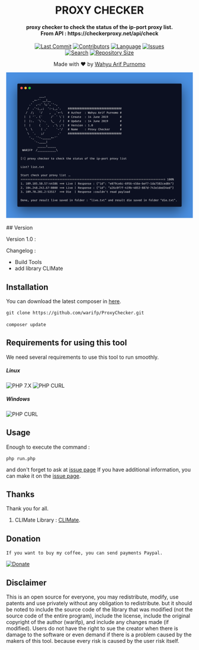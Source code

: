 <H1 align="center">
PROXY CHECKER
</H1>
<H4 align="center">
proxy checker to check the status of the ip-port proxy list.</br>
From API : https://checkerproxy.net/api/check</br>
</H4>
<p align="center">
<a href="https://github.com/warifp"><img alt="Last Commit" src="https://img.shields.io/github/last-commit/warifp/ProxyChecker.svg"/></a>
<a href="https://github.com/warifp"><img alt="Contributors" src="https://img.shields.io/github/contributors/warifp/ProxyChecker.svg"/></a>
<a href="https://github.com/warifp/ProxyChecker"><img alt="Language" src="https://img.shields.io/github/languages/count/warifp/ProxyChecker.svg"/></a>
<a href="https://github.com/warifp"><img alt="Issues" src="https://img.shields.io/github/issues/warifp/ProxyChecker.svg"/></a>
</br>
<a href="https://github.com/warifp"><img alt="Search" src="https://img.shields.io/github/search/warifp/ProxyChecker/proxy.svg"/></a>
<a href="https://github.com/warifp"><img alt="Repository Size" src="https://img.shields.io/github/languages/code-size/warifp/ProxyChecker.svg"/></a>
</p>

<p align="center">
Made with ❤️ by <a href="https://github.com/warifp">Wahyu Arif Purnomo</a>
</p>

<p align="center">
  <img src="images/version/1.0.png" width="650" title="Version 1.0" alt="Version 1.0">
</p>
## Version

Version 1.0 :

  Changelog :

-   Build Tools
-   add library CLIMate
## Installation

You can download the latest composer in [here](https://getcomposer.org/download/).

    git clone https://github.com/warifp/ProxyChecker.git

    composer update

## Requirements for using this tool

We need several requirements to use this tool to run smoothly.

##### Linux

![PHP 7.X](https://img.shields.io/badge/PHP-7.X-success.svg "PHP 7.X")
![PHP CURL](https://img.shields.io/badge/PHP%20CURL-ALL-success.svg "PHP CURL")

##### Windows

![PHP CURL](https://img.shields.io/badge/XAMPP-7.3.5-success.svg "XAMPP 7.X")

## Usage

Enough to execute the command :

    php run.php


and don't forget to ask at [issue page](https://github.com/warifp/FacebookToolkit/issues)
If you have additional information, you can make it on the [issue page](https://github.com/radenvodka/Recsech/issues).

## Thanks

Thank you for all.

1.  CLIMate Library : [CLIMate](https://github.com/radenvodka/Recsech/issues).

## Donation

    If you want to buy my coffee, you can send payments Paypal.

[![Donate](https://img.shields.io/badge/Donate-PayPal-green.svg)](https://paypal.me/wahyuarifpurnomo)

## Disclaimer

This is an open source for everyone, you may redistribute, modify, use patents and use privately without any obligation to redistribute. but it should be noted to include the source code of the library that was modified (not the source code of the entire program), include the license, include the original copyright of the author (warifp), and include any changes made (if modified). Users do not have the right to sue the creator when there is damage to the software or even demand if there is a problem caused by the makers of this tool. because every risk is caused by the user risk itself.
